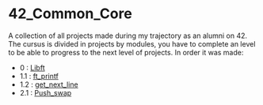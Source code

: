 # 42_Common_Core
A collection of all projects made during my trajectory as an alumni on 42.
The cursus is divided in projects by modules, you have to complete an level to be able to progress to the next level of projects.
In order it was made:

- 0 : [Libft](0_Libft)
- 1.1 : [ft_printf](1.1_ft_printf)
- 1.2 : [get_next_line](1.2_get_next_line)
- 2.1 : [Push_swap](2.1_Push_Swap)
